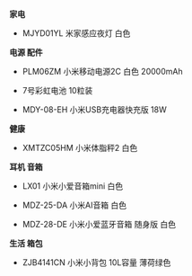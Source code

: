 **家电**

- MJYD01YL 米家感应夜灯 白色


**电源 配件**

- PLM06ZM 小米移动电源2C 白色 20000mAh

- 7号彩虹电池 10粒装

- MDY-08-EH 小米USB充电器快充版 18W


**健康**

- XMTZC05HM 小米体脂秤2 白色


**耳机 音箱**

- LX01 小米小爱音箱mini 白色

- MDZ-25-DA 小米AI音箱 白色

- MDZ-28-DE 小米小爱蓝牙音箱 随身版 白色


**生活 箱包**

- ZJB4141CN 小米小背包 10L容量 薄荷绿色
